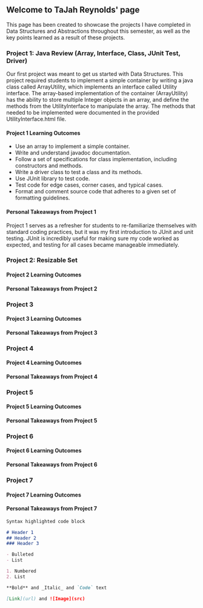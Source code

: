 ## Welcome to TaJah Reynolds' page

This page has been created to showcase the projects I have completed in Data Structures and Abstractions throughout this semester, as well as the key points learned as a result of these projects.

### Project 1: Java Review (Array, Interface, Class, JUnit Test, Driver)

Our first project was meant to get us started with Data Structures. This project required students to implement a simple container by writing a java class called ArrayUtility, which implements an interface called Utility interface. The array-based implementation of the container (ArrayUtility) has the ability to store multiple Integer objects in an array, and define the methods from the UtilityInterface to manipulate the array. The methods that needed to be implemented were documented in the provided UtilityInterface.html file.

#### Project 1 Learning Outcomes

- Use an array to implement a simple container.
- Write and understand javadoc documentation.
- Follow a set of specifications for class implementation, including constructors and methods.
- Write a driver class to test a class and its methods.
- Use JUnit library to test code.
- Test code for edge cases, corner cases, and typical cases.
- Format and comment source code that adheres to a given set of formatting guidelines.

#### Personal Takeaways from Project 1

Project 1 serves as a refresher for students to re-familiarize themselves with standard coding practices, but it was my first introduction to JUnit and unit testing. JUnit is incredibly useful for making sure my code worked as expected, and testing for all cases became manageable immediately.

### Project 2: Resizable Set

#### Project 2 Learning Outcomes

#### Personal Takeaways from Project 2

### Project 3

#### Project 3 Learning Outcomes

#### Personal Takeaways from Project 3

### Project 4

#### Project 4 Learning Outcomes

#### Personal Takeaways from Project 4

### Project 5

#### Project 5 Learning Outcomes

#### Personal Takeaways from Project 5

### Project 6

#### Project 6 Learning Outcomes

#### Personal Takeaways from Project 6

### Project 7

#### Project 7 Learning Outcomes

#### Personal Takeaways from Project 7

```markdown
Syntax highlighted code block

# Header 1
## Header 2
### Header 3

- Bulleted
- List

1. Numbered
2. List

**Bold** and _Italic_ and `Code` text

[Link](url) and ![Image](src)
```
